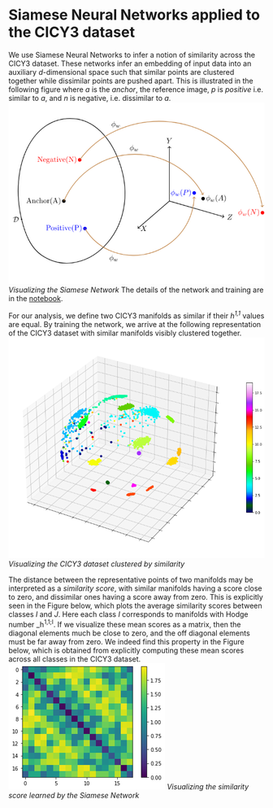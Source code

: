 # Siamese Neural Networks applied to the CICY3 dataset
We use Siamese Neural Networks to infer a notion of similarity across the CICY3 dataset.
These networks infer an embedding of input data into an auxiliary _d_-dimensional space
such that similar points are clustered together while dissimilar points are pushed apart.
This is illustrated in the following figure where _a_ is the _anchor_, the reference image,
_p_ is _positive_ i.e. similar to _a_, and _n_ is negative, i.e. dissimilar to _a_.
![The Siamese Network](siamese.png) 
*Visualizing the Siamese Network* 
The details of the network and training are in the [notebook](tripletlosscicy3.ipynb). 

For our analysis, we define two CICY3 manifolds as similar if their _h<sup>1,1</sup>_ values are
equal. By training the network, we arrive at the following representation of the CICY3 dataset
with similar manifolds visibly clustered together.
![the CICY3 dataset clustered by similarity](cicy3.png)
*Visualizing the CICY3 dataset clustered by similarity* 

The distance between the representative points of two manifolds may be interpreted as a _similarity score_,
with similar manifolds having a score close to zero, and dissimilar ones having a score away from zero. This
is explicitly seen in the Figure below, which plots the average similarity scores between classes *I* and
*J*. Here each class *I* corresponds to manifolds with Hodge number _h<sup>1,1;I</sup>. If we visualize these
mean scores as a matrix, then the diagonal elements much be close to zero, and the off diagonal elements must
be far away from zero. We indeed find this property in the Figure below, which is obtained from explicitly
computing these mean scores across all classes in the CICY3 dataset.
![the learned similarity score](similarity.png) 
*Visualizing the similarity score learned by the Siamese Network* 


